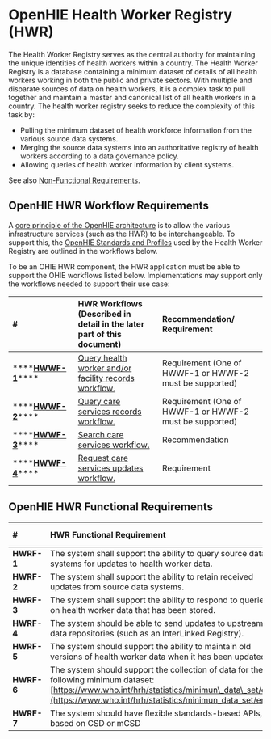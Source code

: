 # OpenHIE Health Worker Registry \(HWR\)

The Health Worker Registry serves as the central authority for maintaining the unique identities of health workers within a country. The Health Worker Registry is a database containing a minimum dataset of details of all health workers working in both the public and private sectors. With multiple and disparate sources of data on health workers, it is a complex task to pull together and maintain a master and canonical list of all health workers in a country. The health worker registry seeks to reduce the complexity of this task by:  

* Pulling the minimum dataset of health workforce information from the various source data systems. 
* Merging the source data systems into an authoritative registry of health workers according to a data governance policy. 
* Allowing queries of health worker information by client systems.

See also [Non-Functional Requirements](non-functional-requirements.md). 

## **OpenHIE HWR Workflow Requirements**

A [core principle of the OpenHIE architecture](https://wiki.ohie.org/display/resources/Architectural+Principals) is to allow the various infrastructure services \(such as the HWR\) to be interchangeable. To support this, the [OpenHIE Standards and Profiles](https://wiki.ohie.org/display/documents/OpenHIE+Standards+and+Profiles) used by the Health Worker Registry are outlined in the workflows below.  

To be an OHIE HWR component, the HWR application must be able to support the OHIE workflows listed below.  Implementations may support only the workflows needed to support their use case:  


| \# | **HWR Workflows \(Described in detail in the later part of this document\)** | **Recommendation/ Requirement** |
| :--- | :--- | :--- |
| \*\*\*\*[**HWWF-1**](../introduction/care-services-discovery/query-health-worker-and-or-facility-records-workflow.md)\*\*\*\* | [Query health worker and/or facility records workflow.](../introduction/care-services-discovery/query-health-worker-and-or-facility-records-workflow.md) | Requirement \(One of HWWF-1 or HWWF-2 must be supported\) |
| \*\*\*\*[**HWWF-2**](../introduction/care-services-discovery/query-care-services-records-workflow.md)\*\*\*\* | [Query care services records workflow.](../introduction/care-services-discovery/query-care-services-records-workflow.md) | Requirement \(One of HWWF-1 or HWWF-2 must be supported\) |
| \*\*\*\*[**HWWF-3**](../introduction/care-services-discovery/search-care-services-workflow.md)\*\*\*\* | [Search care services workflow.](../introduction/care-services-discovery/search-care-services-workflow.md) | Recommendation |
| \*\*\*\*[**HWWF-4**](../introduction/care-services-discovery/request-care-services-updates-workflow.md)\*\*\*\* | [Request care services updates workflow.](../introduction/care-services-discovery/request-care-services-updates-workflow.md) | Requirement |

## **OpenHIE HWR Functional Requirements**

| **\#** | **HWR Functional Requirement** | **Recommendation/ Requirement** |
| :--- | :--- | :--- |
| **HWRF-1** | The system shall support the ability to query source data systems for updates to health worker data. | Required |
| **HWRF-2** | The system shall support the ability to retain received updates from source data systems. | Required |
| **HWRF-3** | The system shall support the ability to respond to queries on health worker data that has been stored. | Required |
| **HWRF-4** | The system should be able to send updates to upstream data repositories \(such as an InterLinked Registry\). | Recommended |
| **HWRF-5** | The system should support the ability to maintain old versions of health worker data when it has been updated. | Recommended |
| **HWRF-6** | The system should support the collection of data for the following minimum dataset: [https://www.who.int/hrh/statistics/minimun\_data\_set/en/](https://www.who.int/hrh/statistics/minimun_data_set/en/) | Recommended |
| **HWRF-7** | The system should have flexible standards-based APIs, based on CSD or mCSD | Required |

